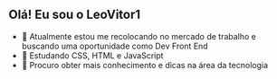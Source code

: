 ## Olá! Eu sou o LeoVitor1

- 🔭 Atualmente estou me recolocando no mercado de trabalho e buscando uma oportunidade como Dev Front End
- 🌱 Estudando CSS, HTML e JavaScript
- 🤔  Procuro obter mais conhecimento e dicas na área da tecnologia

